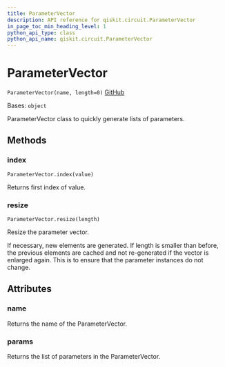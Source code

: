 ```yaml
---
title: ParameterVector
description: API reference for qiskit.circuit.ParameterVector
in_page_toc_min_heading_level: 1
python_api_type: class
python_api_name: qiskit.circuit.ParameterVector
---
```


# ParameterVector

<span id="qiskit.circuit.ParameterVector" />

`ParameterVector(name, length=0)` [GitHub](https://github.com/qiskit/qiskit/tree/stable/0.21/qiskit/circuit/parametervector.py "view source code")

Bases: `object`

ParameterVector class to quickly generate lists of parameters.

## Methods

### index

<span id="qiskit.circuit.ParameterVector.index" />

`ParameterVector.index(value)`

Returns first index of value.

### resize

<span id="qiskit.circuit.ParameterVector.resize" />

`ParameterVector.resize(length)`

Resize the parameter vector.

If necessary, new elements are generated. If length is smaller than before, the previous elements are cached and not re-generated if the vector is enlarged again. This is to ensure that the parameter instances do not change.

## Attributes

<span id="qiskit.circuit.ParameterVector.name" />

### name

Returns the name of the ParameterVector.

<span id="qiskit.circuit.ParameterVector.params" />

### params

Returns the list of parameters in the ParameterVector.

